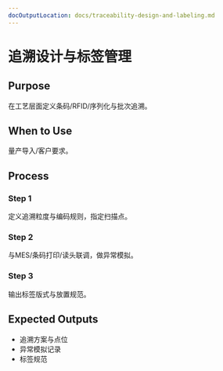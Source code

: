 ```yaml
---
docOutputLocation: docs/traceability-design-and-labeling.md
---
```


# 追溯设计与标签管理

## Purpose

在工艺层面定义条码/RFID/序列化与批次追溯。

## When to Use

量产导入/客户要求。

## Process

### Step 1

定义追溯粒度与编码规则，指定扫描点。

### Step 2

与MES/条码打印/读头联调，做异常模拟。

### Step 3

输出标签版式与放置规范。

## Expected Outputs

- 追溯方案与点位
- 异常模拟记录
- 标签规范
